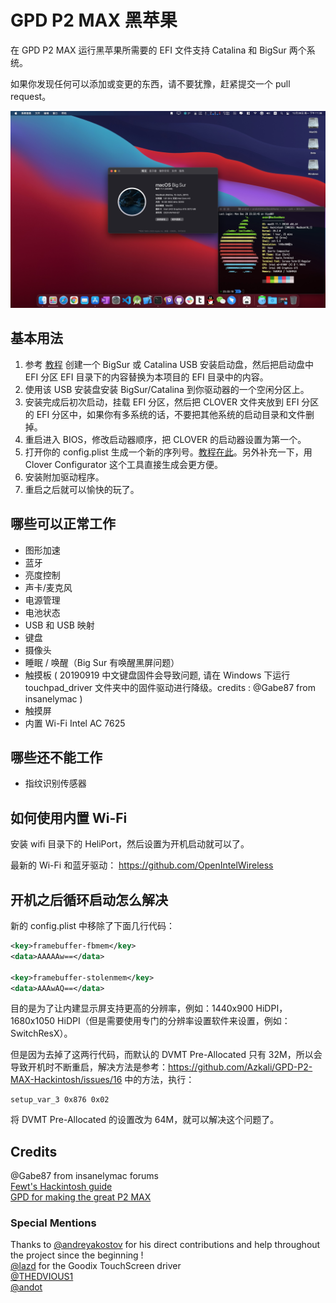 # GPD P2 MAX 黑苹果

在 GPD P2 MAX 运行黑苹果所需要的 EFI 文件支持 Catalina 和 BigSur 两个系统。

如果你发现任何可以添加或变更的东西，请不要犹豫，赶紧提交一个 pull request。

![Catalina with working Graphics Acceleration](/images/BigSur@2x.jpg)

## 基本用法

1. 参考 [教程](https://internet-install.gitbook.io/macos-internet-install/) 创建一个 BigSur 或 Catalina USB 安装启动盘，然后把启动盘中 EFI 分区 EFI 目录下的内容替换为本项目的 EFI 目录中的内容。
2. 使用该 USB 安装盘安装 BigSur/Catalina 到你驱动器的一个空闲分区上。
3. 安装完成后初次启动，挂载 EFI 分区，然后把 CLOVER 文件夹放到 EFI 分区的 EFI 分区中，如果你有多系统的话，不要把其他系统的启动目录和文件删掉。
4. 重启进入 BIOS，修改启动器顺序，把 CLOVER 的启动器设置为第一个。
5. 打开你的 config.plist 生成一个新的序列号。[教程在此](https://hackintosher.com/forums/thread/generate-your-own-hackintosh-serial-number-board-serial-number-uuid-mlb-rom-in-clover.306/)。另外补充一下，用 Clover Configurator 这个工具直接生成会更方便。
6. 安装附加驱动程序。
7. 重启之后就可以愉快的玩了。

## 哪些可以正常工作

- 图形加速
- 蓝牙
- 亮度控制
- 声卡/麦克风
- 电源管理
- 电池状态
- USB 和 USB 映射
- 键盘
- 摄像头
- 睡眠 / 唤醒（Big Sur 有唤醒黑屏问题）
- 触摸板 ( 20190919 中文键盘固件会导致问题, 请在 Windows 下运行 touchpad_driver 文件夹中的固件驱动进行降级。credits : @Gabe87 from insanelymac )
- 触摸屏
- 内置 Wi-Fi Intel AC 7625

## 哪些还不能工作

- 指纹识别传感器

## 如何使用内置 Wi-Fi

安装 wifi 目录下的 HeliPort，然后设置为开机启动就可以了。

最新的 Wi-Fi 和蓝牙驱动： https://github.com/OpenIntelWireless

## 开机之后循环启动怎么解决

新的 config.plist 中移除了下面几行代码：

```xml
<key>framebuffer-fbmem</key>    
<data>AAAAAw==</data>    

<key>framebuffer-stolenmem</key>    
<data>AAAwAQ==</data>
```

目的是为了让内建显示屏支持更高的分辨率，例如：1440x900 HiDPI，1680x1050 HiDPI（但是需要使用专门的分辨率设置软件来设置，例如：SwitchResX）。

但是因为去掉了这两行代码，而默认的 DVMT Pre-Allocated 只有 32M，所以会导致开机时不断重启，解决方法是参考：https://github.com/Azkali/GPD-P2-MAX-Hackintosh/issues/16 中的方法，执行：

```
setup_var_3 0x876 0x02
```

将 DVMT Pre-Allocated 的设置改为 64M，就可以解决这个问题了。

## Credits

@Gabe87 from insanelymac forums \
[Fewt's Hackintosh guide](https://fewt.gitbook.io/laptopguide/) \
[GPD for making the great P2 MAX](http://gpd.hk/)

### Special Mentions

Thanks to [@andreyakostov](https://github.com/andreyakostov) for his direct contributions and help throughout the project since the beginning ! \
[@lazd](https://github.com/lazd/VoodooI2CGoodix) for the Goodix TouchScreen driver \
[@THEDVIOUS1](https://github.com/THEDEVIOUS1) \
[@andot](https://github.com/andot)
